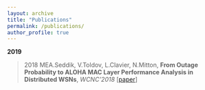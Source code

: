 ```yaml
---
layout: archive
title: "Publications"
permalink: /publications/
author_profile: true
---
```


**2019**

> 2018
MEA.Seddik, V.Toldov, L.Clavier, N.Mitton, **From Outage Probability to ALOHA MAC Layer Performance Analysis in Distributed WSNs**, *WCNC'2018* [[paper](https://hal.inria.fr/hal-01677687/document)]
